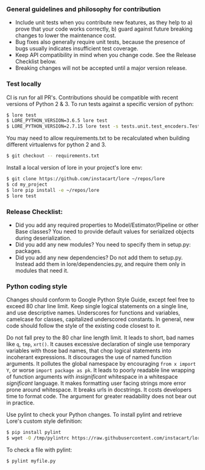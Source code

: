 ### General guidelines and philosophy for contribution
* Include unit tests when you contribute new features, as they help to a) prove that your code works correctly, b) guard against future breaking changes to lower the maintenance cost.
* Bug fixes also generally require unit tests, because the presence of bugs usually indicates insufficient test coverage.
* Keep API compatibility in mind when you change code. See the Release Checklist below.
* Breaking changes will not be accepted until a major version release.

### Test locally
CI is run for all PR's. Contributions should be compatible with recent versions of Python 2 & 3. To run tests against a specific version of python:

```bash
$ lore test
$ LORE_PYTHON_VERSION=3.6.5 lore test
$ LORE_PYTHON_VERSION=2.7.15 lore test -s tests.unit.test_encoders.TestUniform.test_cardinality
```

You may need to allow requirements.txt to be recalculated when building different virtualenvs for python 2 and 3.
```bash
$ git checkout -- requirements.txt
```

Install a local version of lore in your project's lore env:

```bash
$ git clone https://github.com/instacart/lore ~/repos/lore
$ cd my_project
$ lore pip install -e ~/repos/lore
$ lore test
```

### Release Checklist:
* Did you add any required properties to Model/Estimator/Pipeline or other Base classes? You need to provide default values for serialized objects during deserialization.
* Did you add any new modules? You need to specify them in setup.py: packages.
* Did you add any new dependencies? Do not add them to setup.py. Instead add them in lore/dependencies.py, and require them only in modules that need it.

### Python coding style
Changes should conform to Google Python Style Guide, except feel free to exceed 80 char line limit.
Keep single logical statements on a single line, and use descriptive names. Underscores for functions and variables, camelcase for classes, capitalized underscored constants. In general, new code should follow the style of the existing code closest to it.

Do not fall prey to the 80 char line length limit. It leads to short, bad names like `q`, `tmp`, `xrt()`. It causes excessive declaration of single use temporary variables with those bad names, that chop logical statements into incoherant expressions. It discourages the use of named function arguments. It pollutes the global namespace by encouraging `from x import Y`, or worse `import package as pk`. It leads to poorly readable line wrapping of function arguments with _insignificant_ whitespace in a whitespace _significant_ language. It makes formatting user facing strings more error prone around whitespace. It breaks urls in docstrings. It costs developers time to format code. The argument for greater readability does not bear out in practice.

Use pylint to check your Python changes. To install pylint and retrieve Lore's custom style definition:
```bash
$ pip install pylint
$ wget -O /tmp/pylintrc https://raw.githubusercontent.com/instacart/lore/master/pylintrc
```
To check a file with pylint:
```bash
$ pylint myfile.py
```
